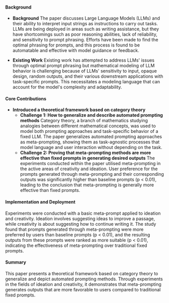 #### Background
- **Background**
The paper discusses Large Language Models (LLMs) and their ability to interpret input strings as instructions to carry out tasks. LLMs are being deployed in areas such as writing assistance, but they have shortcomings such as poor reasoning abilities, lack of reliability, and sensitivity to prompt phrasing. Efforts have been made to find the optimal phrasing for prompts, and this process is found to be automatable and effective with model guidance or feedback.

- **Existing Work**
Existing work has attempted to address LLMs' issues through optimal prompt phrasing but mathematical modeling of LLM behavior is challenging because of LLMs' sensitivity to input, opaque design, random outputs, and their various downstream applications with task-specific prompts. This necessitates a modeling language that can account for the model's complexity and adaptability.

#### Core Contributions
- **Introduced a theoretical framework based on category theory**
    - **Challenge 1: How to generalize and describe automated prompting methods**
        Category theory, a branch of mathematics studying analogies between different mathematical concepts, was used to model both prompting approaches and task-specific behavior of a fixed LLM. The paper generalizes automated prompting approaches as meta-prompting, showing them as task-agnostic processes that model language and user interaction without depending on the task.
    - **Challenge 2: Proving that meta-prompting methods are more effective than fixed prompts in generating desired outputs**
        The experiments conducted within the paper utilised meta-prompting in the active areas of creativity and ideation. User preference for the prompts generated through meta-prompting and their corresponding outputs was significantly higher than baseline prompts (p < 0.01), leading to the conclusion that meta-prompting is generally more effective than fixed prompts.

#### Implementation and Deployment
Experiments were conducted with a basic meta-prompt applied to ideation and creativity. Ideation involves suggesting ideas to improve a passage, while creativity is about suggesting how to continue writing it. The study found that prompts generated through meta-prompting were more preferred by users than baseline prompts (p < 0.01), and the resulting outputs from these prompts were ranked as more suitable (p < 0.01), indicating the effectiveness of meta-prompting over traditional fixed prompts.

#### Summary
This paper presents a theoretical framework based on category theory to generalize and depict automated prompting methods. Through experiments in the fields of ideation and creativity, it demonstrates that meta-prompting generates outputs that are more favorable to users compared to traditional fixed prompts.